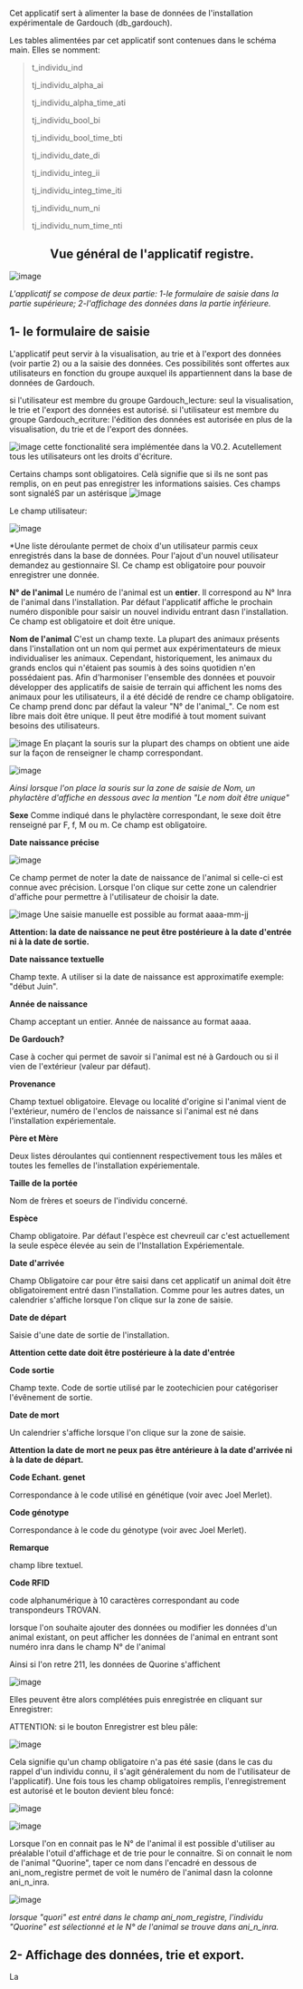 Cet applicatif sert à alimenter la base de données de l'installation expérimentale de Gardouch (db_gardouch).

Les tables alimentées par cet applicatif sont contenues dans le schéma main. Elles se nomment:

> t_individu_ind
>
> tj_individu_alpha_ai
>
> tj_individu_alpha_time_ati
>
> tj_individu_bool_bi
>
> tj_individu_bool_time_bti
>
> tj_individu_date_di
>
> tj_individu_integ_ii
>
> tj_individu_integ_time_iti
>
> tj_individu_num_ni
>
> tj_individu_num_time_nti

<h2 align="center">Vue général de l'applicatif registre.</h2>


![image](https://user-images.githubusercontent.com/39738426/125032324-16f40200-e08e-11eb-9c82-579477ce669d.png)

*L'applicatif se compose de deux partie: 1-le formulaire de saisie dans la partie supérieure; 2-l'affichage des données dans la partie inférieure.*

## 1- le formulaire de saisie

L'applicatif peut servir à la visualisation, au trie et à l'export des données (voir partie 2) ou a la saisie des données. Ces possibilités sont offertes aux utilisateurs en fonction du groupe auxquel ils appartiennent dans la base de données de Gardouch.

si l'utilisateur est membre du groupe Gardouch_lecture: seul la visualisation, le trie et l'export des données est autorisé.
si l'utilisateur est membre du groupe Gardouch_ecriture: l'édition des données est autorisée en plus de la visualisation, du trie et de l'export des données.

![image](https://user-images.githubusercontent.com/39738426/125033795-0fcdf380-e090-11eb-93de-3538ba08a5b4.png)
 cette fonctionalité sera implémentée dans la V0.2. Acutellement tous les utilisateurs ont les droits d'écriture.
 
Certains champs sont obligatoires. Celà signifie que si ils ne sont pas remplis, on en peut pas enregistrer les informations saisies.
Ces champs sont signaléS par un astérisque ![image](https://user-images.githubusercontent.com/39738426/125034814-596b0e00-e091-11eb-8d1c-7e83ac4d02fe.png)

Le champ utilisateur:

![image](https://user-images.githubusercontent.com/39738426/125036197-06925600-e093-11eb-89f8-157cff14e39a.png)

*Une liste déroulante permet de choix d'un utilisateur parmis ceux enregistrés dans la base de données. Pour l'ajout d'un nouvel utilisateur demandez au gestionnaire SI. Ce champ est obligatoire pour pouvoir enregistrer une donnée.

**N° de l'animal**
Le numéro de l'animal est un **entier**. Il correspond au N° Inra de l'animal dans l'installation. Par défaut l'applicatif affiche le prochain numéro disponible pour saisir un nouvel individu entrant dasn l'installation. Ce champ est obligatoire et doit être unique.

**Nom de l'animal**
C'est un champ texte. La plupart des animaux présents dans l'installation ont un nom qui permet aux expérimentateurs de mieux individualiser les animaux. Cependant, historiquement, les animaux du grands enclos qui n'étaient pas soumis à des soins quotidien n'en possédaient pas. Afin d'harmoniser l'ensemble des données et pouvoir développer des applicatifs de saisie de terrain qui affichent les noms des animaux pour les utilisateurs, il a été décidé de rendre ce champ obligatoire. Ce champ prend donc par défaut la valeur "N° de l'animal_". Ce nom est libre mais doit être unique. Il peut être modifié à tout moment suivant besoins des utilisateurs.

![image](https://user-images.githubusercontent.com/39738426/125033795-0fcdf380-e090-11eb-93de-3538ba08a5b4.png)
En plaçant la souris sur la plupart des champs on obtient une aide sur la façon de renseigner le champ correspondant.

![image](https://user-images.githubusercontent.com/39738426/125038147-5c67fd80-e095-11eb-93d3-ff5b8eb2aede.png)

*Ainsi lorsque l'on place la souris sur la zone de saisie de Nom, un phylactère d'affiche en dessous avec la mention "Le nom doit être unique"*

**Sexe**
Comme indiqué dans le phylactère correspondant, le sexe doit être renseigné par F, f, M ou m. Ce champ est obligatoire.

**Date naissance précise**

![image](https://user-images.githubusercontent.com/39738426/125038851-2f681a80-e096-11eb-8e44-1ba00403f456.png)

Ce champ permet de noter la date de naissance de l'animal si celle-ci est connue avec précision. Lorsque l'on clique sur cette zone un calendrier d'affiche pour permettre à l'utilisateur de choisir la date.

![image](https://user-images.githubusercontent.com/39738426/125033795-0fcdf380-e090-11eb-93de-3538ba08a5b4.png)
Une saisie manuelle est possible au format aaaa-mm-jj

**Attention: la date de naissance ne peut être postérieure à la date d'entrée ni à la date de sortie.**

**Date naissance textuelle**

Champ texte. A utiliser si la date de naissance est approximatife exemple: "début Juin".

**Année de naissance**

Champ acceptant un entier. Année de naissance au format aaaa.

**De Gardouch?**

Case à cocher qui permet de savoir si l'animal est né à Gardouch ou si il vien de l'extérieur (valeur par défaut).

**Provenance**

Champ textuel obligatoire. Elevage ou localité d'origine si l'animal vient de l'extérieur, numéro de l'enclos de naissance si l'animal est né dans l'installation expériementale.

**Père et Mère**

Deux listes déroulantes qui contiennent respectivement tous les mâles et toutes les femelles de l'installation expériementale.

**Taille de la portée**

Nom de frères et soeurs de l'individu concerné.

**Espèce**

Champ obligatoire. Par défaut l'espèce est chevreuil car c'est actuellement la seule espèce élevée au sein de l'Installation Expériementale. 

**Date d'arrivée**

Champ Obligatoire car pour être saisi dans cet applicatif un animal doit être obligatoirement entré dasn l'installation. Comme pour les autres dates, un calendrier s'affiche lorsque l'on clique sur la zone de saisie.

**Date de départ**

Saisie d'une date de sortie de l'installation. 

**Attention cette date doit être postérieure à la date d'entrée**

**Code sortie**

Champ texte. Code de sortie utilisé par le zootechicien pour catégoriser l'évênement de sortie. 

**Date de mort**

Un calendrier s'affiche lorsque l'on clique sur la zone de saisie.

**Attention la date de mort ne peux pas être antérieure à la date d'arrivée ni à la date de départ.**

**Code Echant. genet**

Correspondance à le code utilisé en génétique (voir avec Joel Merlet).

**Code génotype**

Correspondance à le code du génotype (voir avec Joel Merlet).

**Remarque**

champ libre textuel.

**Code RFID**

code alphanumérique à 10 caractères correspondant au code transpondeurs TROVAN.

lorsque l'on souhaite ajouter des données ou modifier les données d'un animal existant, on peut afficher les données de l'animal en entrant sont numéro inra dans le champ N° de l'animal

Ainsi si l'on retre 211, les données de Quorine s'affichent  

![image](https://user-images.githubusercontent.com/39738426/125044722-88d34800-e09c-11eb-8cca-6fbc202cc4fb.png)

Elles peuvent être alors complétées puis enregistrée en cliquant sur Enregistrer:

ATTENTION: si le bouton Enregistrer est bleu pâle:

![image](https://user-images.githubusercontent.com/39738426/125045263-16169c80-e09d-11eb-8914-1b33d0ecdfc2.png)

Cela signifie qu'un champ obligatoire n'a pas été sasie (dans le cas du rappel d'un individu connu, il s'agit généralement du nom de l'utilisateur de l'applicatif).
Une fois tous les champ obligatoires remplis, l'enregistrement est autorisé et le bouton devient bleu foncé:

![image](https://user-images.githubusercontent.com/39738426/125047221-0c8e3400-e09f-11eb-8b00-1d9b41c07e64.png)

![image](https://user-images.githubusercontent.com/39738426/125033795-0fcdf380-e090-11eb-93de-3538ba08a5b4.png)

Lorsque l'on en connait pas le N° de l'animal il est possible d'utiliser au préalable l'otuil d'affichage et de trie pour le connaitre. Si on connait le nom de l'animal "Quorine", taper ce nom dans l'encadré en dessous de ani_nom_registre permet de voit le numéro de l'animal dasn la colonne ani_n_inra.

![image](https://user-images.githubusercontent.com/39738426/125048372-2419ec80-e0a0-11eb-9033-311103460b50.png)

*lorsque "quori" est entré dans le champ ani_nom_registre, l'individu "Quorine" est sélectionné et le N° de l'animal se trouve dans ani_n_inra.*

## 2- Affichage des données, trie et export.

La 
